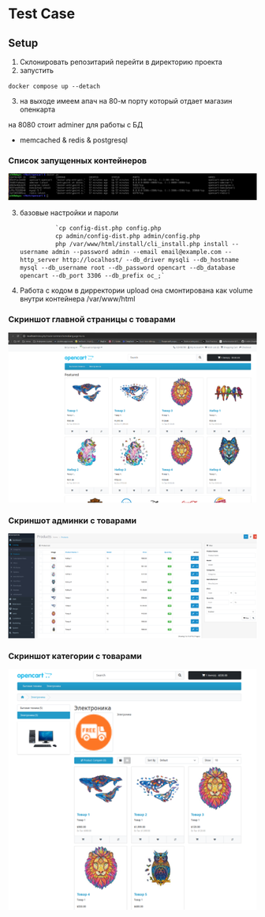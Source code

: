 # Test Case

## Setup

1. Склонировать репозитарий перейти в директорию проекта
2. запустить 

`docker compose up --detach`


3. на выходе имеем 
апач на 80-м порту который отдает магазин опенкарта

на 8080 стоит adminer для работы с БД

+ memcached & redis & postgresql

### Список запущенных контейнеров

![Containers](img/containers.png)

3. базовые настройки и пароли 


                 `cp config-dist.php config.php
                 cp admin/config-dist.php admin/config.php
                 php /var/www/html/install/cli_install.php install --username admin --password admin --email email@example.com --http_server http://localhost/ --db_driver mysqli --db_hostname mysql --db_username root --db_password opencart --db_database opencart --db_port 3306 --db_prefix oc_;`


4. Работа с кодом в дирректории upload
    она смонтирована как volume внутри контейнера /var/www/html

### Скриншот главной страницы с товарами

![Главная страница](img/home.png)

### Скриншот админки с товарами

![Главная страница](img/products.png)

### Скриншот категории с товарами

![Категория](img/category.png)
